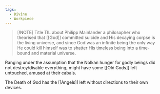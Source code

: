 ```yaml
---
tags:
  - Divine
  - Workpiece
---
```


> [!NOTE] Title
> TIL about Philipp Mainländer a philosopher who theorised that [[God]] committed suicide and His decaying corpse is the living universe, and since God was an infinite being the only way He could kill himself was to shatter His timeless being into a time-bound and material universe.


Ranging under the assumption that the Nolkan hunger for godly beings did not destroy/disable everything, might have some [[Old Gods]] left untouched, amused at their cabals. 

The Death of God has the [[Angels]] left without directions to their own devices. 

